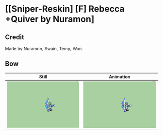 # [\[Sniper-Reskin\] \[F\] Rebecca +Quiver by Nuramon]

## Credit

Made by Nuramon, Swain, Temp, Wan.
	
## Bow

| Still | Animation |
| :---: | :-------: |
| ![Bow still](./Bow_000.png) | ![Bow animation](./Bow.gif) |

